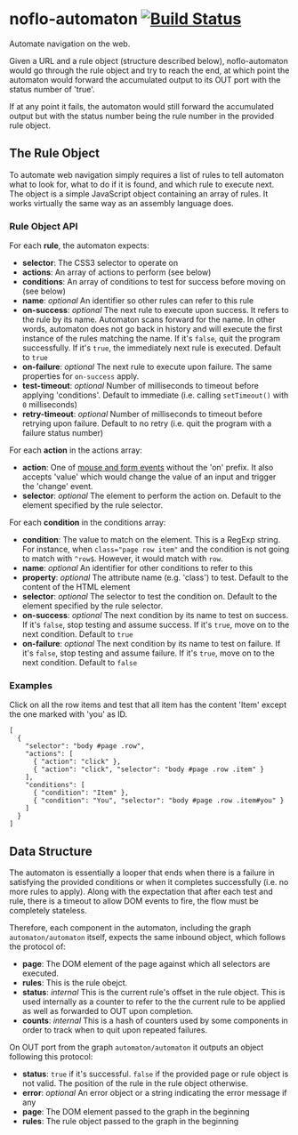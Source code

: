 # noflo-automaton [![Build Status](https://secure.travis-ci.org/kenhkan/noflo-automaton.png?branch=master)](http://travis-ci.org/kenhkan/noflo-automaton)

Automate navigation on the web.

Given a URL and a rule object (structure described below),
noflo-automaton would go through the rule object and try to reach the
end, at which point the automaton would forward the accumulated output
to its OUT port with the status number of 'true'.

If at any point it fails, the automaton would still forward the
accumulated output but with the status number being the rule number in
the provided rule object.

## The Rule Object

To automate web navigation simply requires a list of rules to tell
automaton what to look for, what to do if it is found, and which rule to
execute next. The object is a simple JavaScript object containing an
array of rules. It works virtually the same way as an assembly language
does.

### Rule Object API

For each **rule**, the automaton expects:

* **selector**: The CSS3 selector to operate on
* **actions**: An array of actions to perform (see below)
* **conditions**: An array of conditions to test for success before moving
  on (see below)
* **name**: *optional* An identifier so other rules can refer to this rule
* **on-success**: *optional* The next rule to execute upon success. It
  refers to the rule by its name. Automaton scans forward for the name.
  In other words, automaton does not go back in history and will execute
  the first instance of the rules matching the name. If it's `false`,
  quit the program successfully. If it's `true`, the immediately next
  rule is executed. Default to `true`
* **on-failure**: *optional* The next rule to execute upon failure. The same
  properties for `on-success` apply.
* **test-timeout**: *optional* Number of milliseconds to timeout before
  applying 'conditions'. Default to immediate (i.e. calling
  `setTimeout()` with `0` milliseconds)
* **retry-timeout**: *optional* Number of milliseconds to timeout before
  retrying upon failure. Default to no retry (i.e. quit the program with
  a failure status number)

For each **action** in the actions array:

* **action**: One of [mouse and form
  events](http://www.w3schools.com/jsref/dom_obj_event.asp) without the
  'on' prefix. It also accepts 'value' which would change the value of
  an input and trigger the 'change' event.
* **selector**: *optional* The element to perform the action on. Default to
  the element specified by the rule selector.

For each **condition** in the conditions array:

* **condition**: The value to match on the element. This is a RegExp string.
  For instance, when `class="page row item"` and the condition is not
  going to match with `^row$`. However, it would match with `row`.
* **name**: *optional* An identifier for other conditions to refer to
  this
* **property**: *optional* The attribute name (e.g. 'class') to test.
  Default to the content of the HTML element
* **selector**: *optional* The selector to test the condition on. Default to
  the element specified by the rule selector.
* **on-success**: *optional* The next condition by its name to test on
  success. If it's `false`, stop testing and assume success. If it's
  `true`, move on to the next condition. Default to `true`
* **on-failure**: *optional* The next condition by its name to test on
  failure. If it's `false`, stop testing and assume failure. If it's
  `true`, move on to the next condition. Default to `false`

### Examples

Click on all the row items and test that all item has the content 'Item'
except the one marked with 'you' as ID.

    [
      {
        "selector": "body #page .row",
        "actions": [
          { "action": "click" },
          { "action": "click", "selector": "body #page .row .item" }
        ],
        "conditions": [
          { "condition": "Item" },
          { "condition": "You", "selector": "body #page .row .item#you" }
        ]
      }
    ]

## Data Structure

The automaton is essentially a looper that ends when there is a failure
in satisfying the provided conditions or when it completes successfully
(i.e. no more rules to apply). Along with the expectation that after
each test and rule, there is a timeout to allow DOM events to fire, the
flow must be completely stateless.

Therefore, each component in the automaton, including the graph
`automaton/automaton` itself, expects the same inbound object, which
follows the protocol of:

* **page**: The DOM element of the page against which all selectors are
  executed.
* **rules**: This is the rule obejct.
* **status**: *internal* This is the current rule's offset in the rule
  object. This is used internally as a counter to refer to the the
  current rule to be applied as well as forwarded to OUT upon
  completion.
* **counts**: *internal* This is a hash of counters used by some
  components in order to track when to quit upon repeated failures.

On OUT port from the graph `automaton/automaton` it outputs an object
following this protocol:

* **status**: `true` if it's successful. `false` if the provided page or
  rule object is not valid. The position of the rule in the rule object
  otherwise.
* **error**: *optional* An error object or a string indicating the error
  message if any
* **page**: The DOM element passed to the graph in the beginning
* **rules**: The rule object passed to the graph in the beginning
